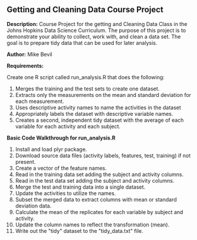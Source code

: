 Getting and Cleaning Data Course Project
----------------------------------------

**Description:** Course Project for the getting and Cleaning Data Class in the Johns Hopkins Data Science Curriculum. The purpose of this project is to demonstrate your ability to collect, work with, and clean a data set. The goal is to prepare tidy data that can be used for later analysis.

**Author:** Mike Bevil

**Requirements:** 

Create one R script called run_analysis.R that does the following: 

  1. Merges the training and the test sets to create one dataset. 
  2.  Extracts only the measurements on the mean and standard deviation for each measurement. 
  3.  Uses descriptive activity names to name the activities in the dataset 
  4.  Appropriately labels the dataset with descriptive variable names. 
  5. Creates a second, independent tidy dataset with the average of each variable for each activity and each subject.


**Basic Code Walkthrough for run_analysis.R**

1. Install and load plyr package.
2. Download source data files (activity labels, features, test, training) if not present.
3. Create a vector of the feature names.
4. Read in the training data set adding the subject and activity columns.
5. Read in the test data set adding the subject and activity columns.
6. Merge the test and training data into a single dataset.
7. Update the activities to utilize the names.
8. Subset the merged data to extract columns with mean or standard deviation data.
9. Calculate the mean of the replicates for each variable by subject and activity.
10. Update the column names to reflect the transformation (mean).
11. Write out the "tidy" dataset to the "tidy_data.txt" file.
